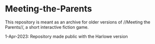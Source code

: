 # Meeting-the-Parents
This repository is meant as an archive for older versions of //Meeting the Parents//, a short interactive fiction game.

1-Apr-2023: Repository made public with the Harlowe version
